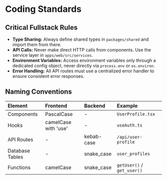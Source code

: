 # Coding Standards

## Critical Fullstack Rules
- **Type Sharing:** Always define shared types in `packages/shared` and import them from there.
- **API Calls:** Never make direct HTTP calls from components. Use the service layer in `apps/web/src/services`.
- **Environment Variables:** Access environment variables only through a dedicated config object, never directly via `process.env` or `os.environ`.
- **Error Handling:** All API routes must use a centralized error handler to ensure consistent error responses.

## Naming Conventions
| Element | Frontend | Backend | Example |
| :--- | :--- | :--- | :--- |
| Components | PascalCase | - | `UserProfile.tsx` |
| Hooks | camelCase with 'use' | - | `useAuth.ts` |
| API Routes | - | kebab-case | `/api/user-profile` |
| Database Tables | - | snake_case | `user_profiles` |
| Functions | camelCase | snake_case | `getUser()` / `get_user()` |
